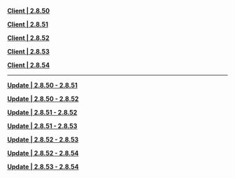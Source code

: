 **[Client | 2.8.50](https://autopatchcnws.yuanshen.com/client_app/download/beta_pc/20220708103922_J7gB70oC8LbfoVse/YuanShen_2.8.50_beta.zip)**

**[Client | 2.8.51](https://autopatchcnws.yuanshen.com/client_app/download/beta_pc/20220715104829_DD7MVwrDAAUNhMj4/YuanShen_2.8.51_beta.zip)**

**[Client | 2.8.52](https://autopatchcnws.yuanshen.com/client_app/download/beta_pc/20220722103646_PZYECO9hzqPsXx6e/YuanShen_2.8.52_beta.zip)**

**[Client | 2.8.53](https://autopatchcnws.yuanshen.com/client_app/download/beta_pc/20220729112257_SDZYIpk7ZUnlMMS9/YuanShen_2.8.53_beta.zip)**

**[Client | 2.8.54](https://autopatchcnws.yuanshen.com/client_app/download/beta_pc/20220804104549_dzYumGrX7LFXyJ7w/YuanShen_2.8.54_beta.zip)**

-----
**[Update | 2.8.50 - 2.8.51](https://autopatchcnws.yuanshen.com/client_app/beta_update/hk4e_cn/29/game_2.8.50_2.8.51_hdiff_u0B98rWApQlb7MXF.zip)**

**[Update | 2.8.50 - 2.8.52](https://autopatchcnws.yuanshen.com/client_app/beta_update/hk4e_cn/29/game_2.8.50_2.8.52_hdiff_5ZuNxdgB8IP36Rle.zip)**

**[Update | 2.8.51 - 2.8.52](https://autopatchcnws.yuanshen.com/client_app/beta_update/hk4e_cn/29/game_2.8.51_2.8.52_hdiff_ANvF0xdWfeBYtw2U.zip)**

**[Update | 2.8.51 - 2.8.53](https://autopatchcnws.yuanshen.com/client_app/beta_update/hk4e_cn/29/game_2.8.51_2.8.53_hdiff_WSkNdaHhXiPuK9BV.zip)**

**[Update | 2.8.52 - 2.8.53](https://autopatchcnws.yuanshen.com/client_app/beta_update/hk4e_cn/29/game_2.8.52_2.8.53_hdiff_N7eQT12cZ4wCLytD.zip)**

**[Update | 2.8.52 - 2.8.54](https://autopatchcnws.yuanshen.com/client_app/beta_update/hk4e_cn/29/game_2.8.52_2.8.54_hdiff_sFo2p1zdH4hYfxiB.zip)**

**[Update | 2.8.53 - 2.8.54](https://autopatchcnws.yuanshen.com/client_app/beta_update/hk4e_cn/29/game_2.8.53_2.8.54_hdiff_JLcR0gavoxQuEC6m.zip)**
